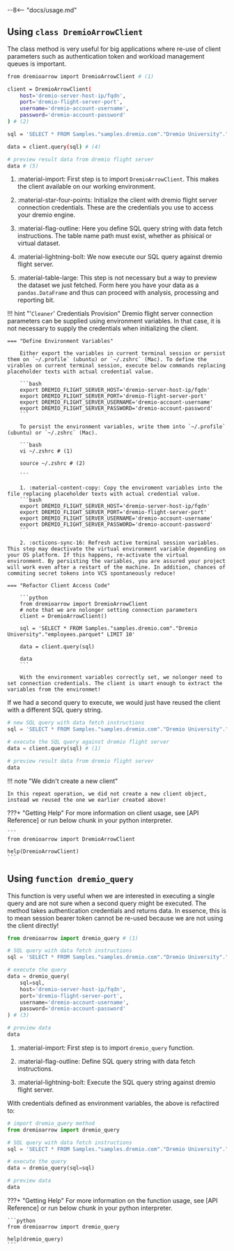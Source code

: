 --8<-- "docs/usage.md"


## Using `class DremioArrowClient`

The class method is very useful for big applications where re-use of client parameters such as authentication token and workload management queues is important.

```bash
from dremioarrow import DremioArrowClient # (1)

client = DremioArrowClient(
    host='dremio-server-host-ip/fqdn',
    port='dremio-flight-server-port',
    username='dremio-account-username',
    password='dremio-account-password'
) # (2)

sql = 'SELECT * FROM Samples."samples.dremio.com"."Dremio University"."employees.parquet" LIMIT 10' # (3)

data = client.query(sql) # (4)

# preview result data from dremio flight server
data # (5)
```

1. :material-import: First step is to import `DremioArrowClient`. This makes the client available on our working environment.

2. :material-star-four-points: Initialize the client with dremio flight server connection credentials. These are the credentials you use to access your dremio engine.

3. :material-flag-outline: Here you define SQL query string with data fetch instructions. The table name path must exist, whether as phisical or virtual dataset.

4. :material-lightning-bolt: We now execute our SQL query against dremio flight server.

5. :material-table-large: This step is not necessary but a way to preview the dataset we just fetched. Form here you have your data as a `pandas.DataFrame` and thus can proceed with analysis, processing and reporting bit.

!!! hint "'`Cleaner`' Credentials Provision"
    Dremio flight server connection parameters can be supplied using environment variables. In that case, it is not necessary to supply the credentials when initializing the client.

    === "Define Environment Variables"

        Either export the variables in current terminal session or persist them on `~/.profile` (ubuntu) or `~/.zshrc` (Mac). To define the virables on current terminal session, execute below commands replacing placeholder texts with actual credential value.

        ```bash
        export DREMIO_FLIGHT_SERVER_HOST='dremio-server-host-ip/fqdn'
        export DREMIO_FLIGHT_SERVER_PORT='dremio-flight-server-port'
        export DREMIO_FLIGHT_SERVER_USERNAME='dremio-account-username'
        export DREMIO_FLIGHT_SERVER_PASSWORD='dremio-account-password'
        ```

        To persist the environment variables, write them into `~/.profile` (ubuntu) or `~/.zshrc` (Mac).

        ```bash
        vi ~/.zshrc # (1)

        source ~/.zshrc # (2)

        ```

        1. :material-content-copy: Copy the enviroment variables into the file replacing placeholder texts with actual credential value.
        ```bash
        export DREMIO_FLIGHT_SERVER_HOST='dremio-server-host-ip/fqdn'
        export DREMIO_FLIGHT_SERVER_PORT='dremio-flight-server-port'
        export DREMIO_FLIGHT_SERVER_USERNAME='dremio-account-username'
        export DREMIO_FLIGHT_SERVER_PASSWORD='dremio-account-password'
        ```

        2. :octicons-sync-16: Refresh active terminal session variables. This step may deactivate the virtual environment variable depending on your OS platform. If this happens, re-activate the virtual environment. By persisting the variables, you are assured your project will work even after a restart of the machine. In addition, chances of commiting secret tokens into VCS spontaneously reduce!

    === "Refactor Client Access Code"

        ```python
        from dremioarrow import DremioArrowClient
        # note that we are nolonger setting connection parameters
        client = DremioArrowClient()

        sql = 'SELECT * FROM Samples."samples.dremio.com"."Dremio University"."employees.parquet" LIMIT 10'

        data = client.query(sql)

        data
        ```

        With the environment variables correctly set, we nolonger need to set connection credentials. The client is smart enough to extract the variables from the environmet!



If we had a second query to execute, we would just have reused the client with a different SQL query string.

```python
# new SQL query with data fetch instructions
sql = 'SELECT * FROM Samples."samples.dremio.com"."Dremio University"."employees.parquet" LIMIT 100'

# execute the SQL query against dremio flight server
data = client.query(sql) # (1)

# preview result data from dremio flight server
data
```

!!! note "We didn't create a new client"

    In this repeat operation, we did not create a new client object, instead we reused the one we earlier created above!

???+ "Getting Help"
    For more information on client usage, see [API Reference] or run below chunk in your python interpreter.

    ```
    from dremioarrow import DremioArrowClient

    help(DremioArrowClient)
    ```


## Using  `function dremio_query`

This function is very useful when we are interested in executing a single query and are not sure when a second query might be executed. The method takes authentication credentials and returns data. In essence, this is to mean session bearer token cannot be re-used because we are not using the client directly!

```python
from dremioarrow import dremio_query # (1)

# SQL query with data fetch instructions
sql = 'SELECT * FROM Samples."samples.dremio.com"."Dremio University"."employees.parquet" LIMIT 10' # (2)

# execute the query
data = dremio_query(
    sql=sql,
    host='dremio-server-host-ip/fqdn',
    port='dremio-flight-server-port',
    username='dremio-account-username',
    password='dremio-account-password'
) # (3)

# preview data
data
```

1. :material-import: First step is to import `dremio_query` function.

2. :material-flag-outline: Define SQL query string with data fetch instructions.

3. :material-lightning-bolt: Execute the SQL query string against dremio flight server.

With credentials defined as environment variables, the above is refactired to:

```python
# import dremio_query method
from dremioarrow import dremio_query

# SQL query with data fetch instructions
sql = 'SELECT * FROM Samples."samples.dremio.com"."Dremio University"."employees.parquet" LIMIT 10'

# execute the query
data = dremio_query(sql=sql)

# preview data
data
```

???+ "Getting Help"
    For more information on the function usage, see [API Reference] or run below chunk in your python interpreter.

    ```python
    from dremioarrow import dremio_query

    help(dremio_query)
    ```
